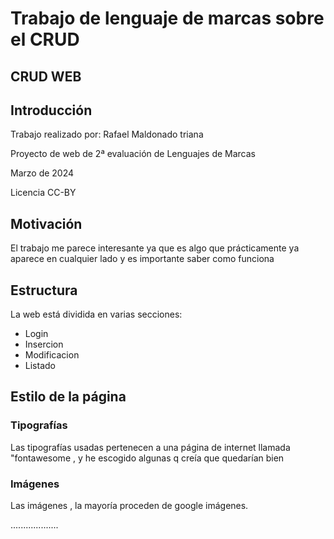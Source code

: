 <h1>Trabajo de lenguaje de marcas sobre el CRUD</h1>
<h2>CRUD WEB</h2>



<h2 id="introduccion">Introducción</h2>
<p>Trabajo realizado por: Rafael Maldonado triana</p>
<p>Proyecto de web de 2ª evaluación de Lenguajes de Marcas</p>
<p>Marzo de 2024 </p>
<p>Licencia CC-BY</p>

<h2 id="motivacion">Motivación</h2>
<p>El trabajo me parece interesante ya que es algo que prácticamente ya aparece en cualquier lado y es importante saber como funciona </p>

<h2 id="estructura">Estructura</h2>
<p>La web está dividida en varias secciones:</p>
<ul>
  <li>Login</li>  
  <li>Insercion</li>
  <li>Modificacion</li>
  <li>Listado</li>
</ul>


<h2 id="estilo">Estilo de la página</h2>
<h3>Tipografías</h3>
<p>Las tipografías usadas pertenecen a una página de internet llamada "fontawesome , y he escogido algunas q creía que quedarían bien</p>
<h3>Imágenes</h3>
<p>Las imágenes , la mayoría proceden de google imágenes.</p>

...................
